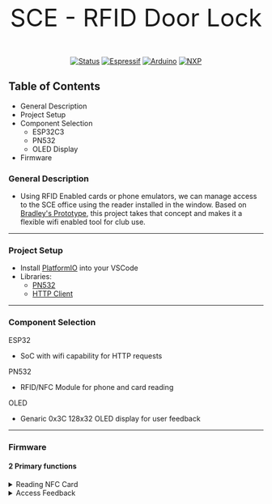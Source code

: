 <p align="center" style="font-size:48px;"> SCE  - RFID Door Lock </p>

<div align=center > 

[![Status](https://img.shields.io/badge/Status-Active-green)]()
[![Espressif](https://img.shields.io/badge/ESP32-grey?logo=espressif)](https://wiki.seeedstudio.com/XIAO_ESP32C3_Getting_Started/)
[![Arduino](https://img.shields.io/badge/Arduino-grey?logo=arduino)](https://www.arduino.cc/)
[![NXP](https://img.shields.io/badge/NXP-grey?logo=nxp)](https://www.nxp.com/docs/en/nxp/data-sheets/PN532_C1.pdf)

</div>


## Table of Contents
- General Description
- Project Setup
- Component Selection
    - ESP32C3
    - PN532
    - OLED Display
- Firmware


### General Description
- Using RFID Enabled cards or phone emulators, we can manage access to the SCE office using the reader installed in the window. Based on [Bradley's Prototype](https://github.com/bradokajima/RFID-Door), this project takes that concept and makes it a flexible wifi enabled tool for club use. 

---
### Project Setup
- Install [PlatformIO](https://platformio.org/platformio-ide) into your VSCode
- Libraries: 
    - [PN532](https://github.com/elechouse/PN532)
    - [HTTP Client](https://github.com/amcewen/HttpClient)


---
### Component Selection

ESP32
- SoC with wifi capability for HTTP requests

PN532
- RFID/NFC Module for phone and card reading

OLED
- Genaric 0x3C 128x32 OLED display for user feedback

---
### Firmware 
#### 2 Primary functions
<details>
    <summary> Reading NFC Card</summary>

    When an NFC Card is present, take the UID of the card that has been read and attach it to an HTTP Post request to the API. Handle the response accordingly in the access feedback section. 

</details>

<details>
    <summary> Access Feedback</summary>

    Based on the response from the HTTP request when a card is present, have the OLED display read one of two values. Either "Granted" or "Denied"

    - In the access granted case, send power to the relevant pin to trigger the MOSFET that will open the door, and display "Granted" onto the OLED display

    - In the access denied, display the "Denied" onto the OLED Display. 

</details>